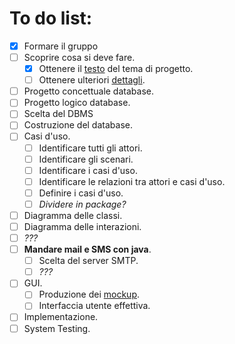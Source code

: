 # To do list:  
  
- [x] Formare il gruppo  
- [ ] Scoprire cosa si deve fare.  
  - [x] Ottenere il [testo](https://andrea-augello.github.io/SviluppoSW/) del tema di progetto.
  - [ ] Ottenere ulteriori [dettagli](https://andrea-augello.github.io/SviluppoSW/Dettagli).
- [ ] Progetto concettuale database.
- [ ] Progetto logico database.
- [ ] Scelta del DBMS
- [ ] Costruzione del database.
- [ ] Casi d'uso.  
  - [ ] Identificare tutti gli attori.
  - [ ] Identificare gli scenari.
  - [ ] Identificare i casi d'uso.
  - [ ] Identificare le relazioni tra attori e casi d'uso.
  - [ ] Definire i casi d'uso.
  - [ ] *Dividere in package?*
- [ ] Diagramma delle classi.
- [ ] Diagramma delle interazioni.
- [ ] *???*
- [ ] **Mandare mail e SMS con java**.
  - [ ] Scelta del server SMTP. 
  - [ ] *???*
- [ ] GUI.
  - [ ] Produzione dei [mockup](https://mockflow.com/).
  - [ ] Interfaccia utente effettiva.
- [ ] Implementazione.
- [ ] System Testing.
